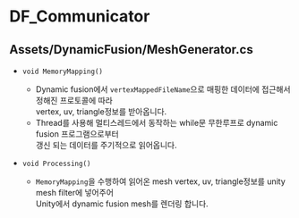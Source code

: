 # DF_Communicator

## Assets/DynamicFusion/MeshGenerator.cs

- `void MemoryMapping()`
  - Dynamic fusion에서 `vertexMappedFileName`으로 매핑한 데이터에 접근해서 정해진 프로토콜에 따라 <br/>vertex, uv, triangle정보를 받아옵니다.
  - Thread를 사용해 멀티스레드에서 동작하는 while문 무한루프로 dynamic fusion 프로그램으로부터 <br/>갱신 되는 데이터를 주기적으로 읽어옵니다.
 
- `void Processing()`
  - `MemoryMapping`을 수행하여 읽어온 mesh vertex, uv, triangle정보를 unity mesh filter에 넣어주어 <br/>Unity에서 dynamic fusion mesh를 렌더링 합니다.
